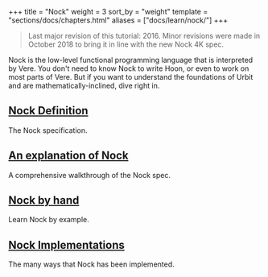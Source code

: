 +++
title = "Nock"
weight = 3
sort_by = "weight"
template = "sections/docs/chapters.html"
aliases = ["docs/learn/nock/"]
+++
> Last major revision of this tutorial: 2016.  Minor revisions were made in October 2018 to bring it in line with the new Nock 4K spec.

Nock is the low-level functional programming language that is interpreted by Vere. You don't need to know Nock to write Hoon, or even to work on most parts of Vere.  But if you want to understand the foundations of Urbit and are mathematically-inclined, dive right in.

## [Nock Definition](@/docs/nock/definition.md)

The Nock specification.

## [An explanation of Nock](@/docs/nock/explanation.md)

A comprehensive walkthrough of the Nock spec.

## [Nock by hand](@/docs/nock/example.md)

Learn Nock by example.

## [Nock Implementations](@/docs/nock/implementations.md)

The many ways that Nock has been implemented.
